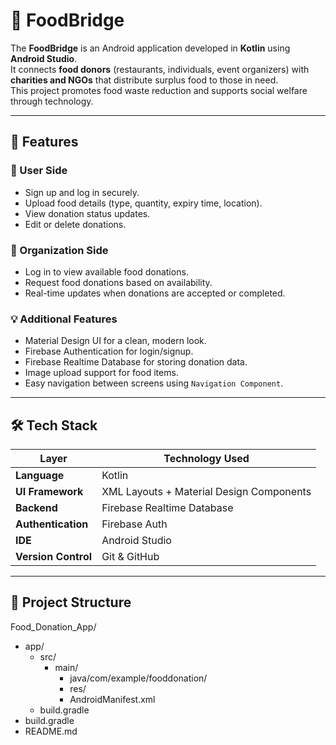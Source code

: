# 🍱 FoodBridge

The **FoodBridge** is an Android application developed in **Kotlin** using **Android Studio**.  
It connects **food donors** (restaurants, individuals, event organizers) with **charities and NGOs** that distribute surplus food to those in need.  
This project promotes food waste reduction and supports social welfare through technology.

---

## 🚀 Features

### 👥 User Side
- Sign up and log in securely.
- Upload food details (type, quantity, expiry time, location).
- View donation status updates.
- Edit or delete donations.

### 🏢 Organization Side
- Log in to view available food donations.
- Request food donations based on availability.
- Real-time updates when donations are accepted or completed.

### 💡 Additional Features
- Material Design UI for a clean, modern look.
- Firebase Authentication for login/signup.
- Firebase Realtime Database for storing donation data.
- Image upload support for food items.
- Easy navigation between screens using `Navigation Component`.

---

## 🛠️ Tech Stack

| Layer | Technology Used |
|-------|------------------|
| **Language** | Kotlin |
| **UI Framework** | XML Layouts + Material Design Components |
| **Backend** | Firebase Realtime Database |
| **Authentication** | Firebase Auth |
| **IDE** | Android Studio |
| **Version Control** | Git & GitHub |

---

## 📂 Project Structure
Food_Donation_App/
- app/
  - src/
    - main/
      - java/com/example/fooddonation/   
      - res/                             
      - AndroidManifest.xml
  - build.gradle                        
- build.gradle                           
- README.md                             

